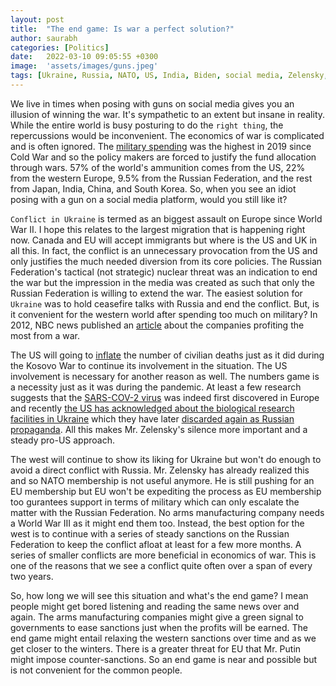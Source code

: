 ```yaml
---
layout: post
title:  "The end game: Is war a perfect solution?"
author: saurabh
categories: [Politics]
date:   2022-03-10 09:05:55 +0300
image:  'assets/images/guns.jpeg'
tags: [Ukraine, Russia, NATO, US, India, Biden, social media, Zelensky, bio-warfare]
--- 
```

We live in times when posing with guns on social media gives you an illusion of winning the war. It's sympathetic to an extent but insane in reality. While the entire world is busy posturing to do the `right thing`, the repercussions would be inconvenient.
The economics of war is complicated and is often ignored. The [military spending](https://longreads.tni.org/stateofpower/no-business-without-enemies-war-and-the-arms-trade#section3) was the highest in 2019 since Cold War and so the policy makers are forced to justify the fund allocation through wars. 57% of the world's ammunition comes from the US, 22% from the western Europe, 9.5% from the Russian Federation, and the rest from Japan, India, China, and South Korea. So, when you see an idiot posing with a gun on a social media platform, would you still like it?

`Conflict in Ukraine` is termed as an biggest assault on Europe since World War II. I hope this relates to the largest migration that is happening right now. Canada and EU will accept immigrants but where is the US and UK in all this. In fact, the conflict is an unnecessary provocation from the US and only justifies the much needed diversion from its core policies. The Russian Federation's tactical (not strategic) nuclear threat was an indication to end the war but the impression in the media was created as such that only the Russian Federation is willing to extend the war. The easiest solution for `Ukraine` was to hold ceasefire talks with Russia and end the conflict. But, is it convenient for the western world after spending too much on military? In 2012, NBC news published an [article](https://www.nbcnews.com/businessmain/10-companies-profiting-most-war-330249) about the companies profiting the most from a war.

The US will going to [inflate](https://www.theguardian.com/world/2000/aug/18/balkans3) the number of civilian deaths just as it did during the Kosovo War to continue its involvement in the situation. The US involvement is necessary for another reason as well. The numbers game is a necessity just as it was during the pandemic. At least a few research suggests that the [SARS-COV-2 virus](https://www.pnas.org/doi/10.1073/pnas.2012008118) was indeed first discovered in Europe and recently [the US has acknowledged about the biological research facilities in Ukraine](https://greenwald.substack.com/p/victoria-nuland-ukraine-has-biological?s=r) which they have later [discarded again as Russian propaganda](https://www.reuters.com/world/russia-demands-us-explain-biological-programme-ukraine-2022-03-09/). All this makes Mr. Zelensky's silence more important and a steady pro-US approach. 

The west will continue to show its liking for Ukraine but won't do enough to avoid a direct conflict with Russia. Mr. Zelensky has already realized this and so NATO membership is not useful anymore. He is still pushing for an EU membership but EU won't be expediting the process as EU membership too gurantees support in terms of military which can only escalate the matter with the Russian Federation. No arms manufacturing company needs a World War III as it might end them too. Instead, the best option for the west is to continue with a series of steady sanctions on the Russian Federation to keep the conflict afloat at least for a few more months. A series of smaller conflicts are more beneficial in economics of war. This is one of the reasons that we see a conflict quite often over a span of every two years.

So, how long we will see this situation and what's the end game? I mean people might get bored listening and reading the same news over and again. The arms manufacturing companies might give a green signal to governments to ease sanctions just when the profits will be earned. The end game might entail relaxing the western sanctions over time and as we get closer to the winters. There is a greater threat for EU that Mr. Putin might impose counter-sanctions. So an end game is near and possible but is not convenient for the common people.